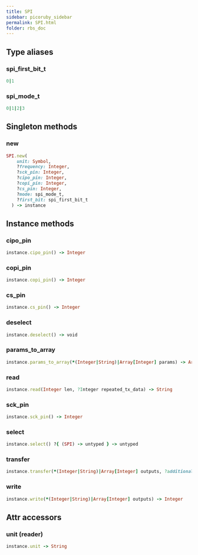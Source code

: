 ```yaml
---
title: SPI
sidebar: picoruby_sidebar
permalink: SPI.html
folder: rbs_doc
---
```

## Type aliases
### spi_first_bit_t
```ruby
0|1
```
### spi_mode_t
```ruby
0|1|2|3
```
## Singleton methods
### new

```ruby
SPI.new(
    unit: Symbol,
    ?frequency: Integer,
    ?sck_pin: Integer,
    ?cipo_pin: Integer,
    ?copi_pin: Integer,
    ?cs_pin: Integer,
    ?mode: spi_mode_t,
    ?first_bit: spi_first_bit_t
  ) -> instance
```
## Instance methods
### cipo_pin

```ruby
instance.cipo_pin() -> Integer
```
### copi_pin

```ruby
instance.copi_pin() -> Integer
```
### cs_pin

```ruby
instance.cs_pin() -> Integer
```
### deselect

```ruby
instance.deselect() -> void
```
### params_to_array

```ruby
instance.params_to_array(*(Integer|String)|Array[Integer] params) -> Array[Integer]
```
### read

```ruby
instance.read(Integer len, ?Integer repeated_tx_data) -> String
```
### sck_pin

```ruby
instance.sck_pin() -> Integer
```
### select

```ruby
instance.select() ?{ (SPI) -> untyped } -> untyped
```
### transfer

```ruby
instance.transfer(*(Integer|String)|Array[Integer] outputs, ?additional_read_bytes: Integer) -> String
```
### write

```ruby
instance.write(*(Integer|String)|Array[Integer] outputs) -> Integer
```
## Attr accessors
### unit (reader)
```ruby
instance.unit -> String
```

